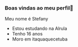 ### Boas vindas ao meu perfil🖤

Meu nome é Stefany

- Estou estudando na Alrula
- Tenho 16 anos
- Moro em itaquaquecetuba

